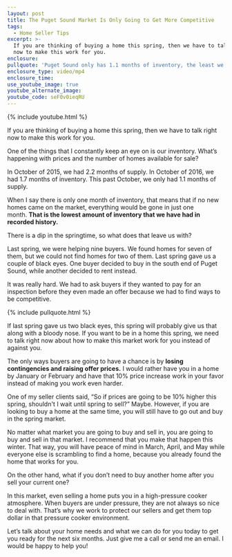 ```yaml
---
layout: post
title: The Puget Sound Market Is Only Going to Get More Competitive
tags:
  - Home Seller Tips
excerpt: >-
  If you are thinking of buying a home this spring, then we have to talk right
  now to make this work for you.
enclosure:
pullquote: 'Puget Sound only has 1.1 months of inventory, the least we’ve ever seen.'
enclosure_type: video/mp4
enclosure_time:
use_youtube_image: true
youtube_alternate_image:
youtube_code: seF0v0ieqRU
---
```



{% include youtube.html %}

If you are thinking of buying a home this spring, then we have to talk right now to make this work for you.

One of the things that I constantly keep an eye on is our inventory. What’s happening with prices and the number of homes available for sale?

In October of 2015, we had 2.2 months of supply. In October of 2016, we had 1.7 months of inventory. This past October, we only had 1.1 months of supply.

When I say there is only one month of inventory, that means that if no new homes came on the market, everything would be gone in just one month.&nbsp;**That is the lowest amount of inventory that we have had in recorded history.**

There is a dip in the springtime, so what does that leave us with? &nbsp;

Last spring, we were helping nine buyers. We found homes for seven of them, but we could not find homes for two of them. Last spring gave us a couple of black eyes. One buyer decided to buy in the south end of Puget Sound, while another decided to rent instead.

It was really hard. We had to ask buyers if they wanted to pay for an inspection before they even made an offer because we had to find ways to be competitive.

{% include pullquote.html %}

If last spring gave us two black eyes, this spring will probably give us that along with a bloody nose. If you want to be in a home this spring, we need to talk right now about how to make this market work for you instead of against you.

The only ways buyers are going to have a chance is by&nbsp;**losing contingencies and raising offer prices.**&nbsp;I would rather have you in a home by January or February and have that 10% price increase work in your favor instead of making you work even harder.

One of my seller clients said, “So if prices are going to be 10% higher this spring, shouldn't I wait until spring to sell?” Maybe. However, if you are looking to buy a home at the same time, you will still have to go out and buy in the spring market.&nbsp;

No matter what market you are going to buy and sell in, you are going to buy and sell in that market. I recommend that you make that happen this winter. That way, you will have peace of mind in March, April, and May while everyone else is scrambling to find a home, because you already found the home that works for you.

On the other hand, what if you don’t need to buy another home after you sell your current one?

In this market, even selling a home puts you in a high-pressure cooker atmosphere. When buyers are under pressure, they are not always so nice to deal with. That’s why we work to protect our sellers and get them top dollar in that pressure cooker environment.

Let’s talk about your home needs and what we can do for you today to get you ready for the next six months. Just give me a call or send me an email. I would be happy to help you!